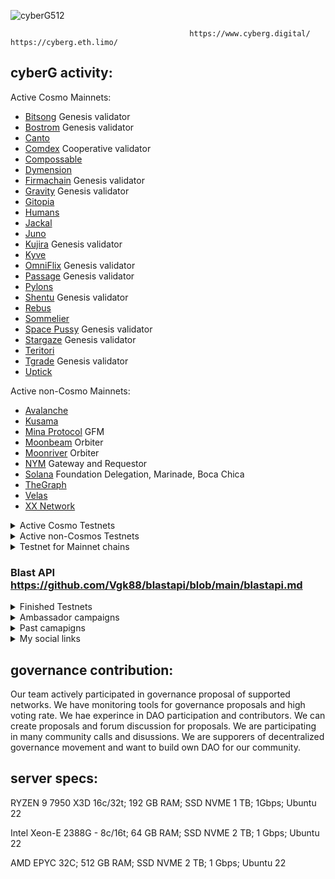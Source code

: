 ![cyberG512](https://user-images.githubusercontent.com/38581319/162858452-c6127040-eab3-4dee-96c6-8ead3cd4636d.png)

                                            https://www.cyberg.digital/ https://cyberg.eth.limo/

## cyberG activity:

Active Cosmo Mainnets: <br />

- [Bitsong](https://www.mintscan.io/bitsong/validators/bitsongvaloper1mx3gct8chrssamkdfw8fkrdl93knllryalmxpm) Genesis validator
- [Bostrom](https://cyb.ai/network/bostrom/hero/bostromvaloper1en69twaxmv7xupy8lq7y539dpecx7yz8s43ceg) Genesis validator
- [Canto](https://atomscan.com/canto/validators/cantovaloper1yckfh3najzqhvzzrf4qj2ddkr9h4zav048hjwx)
- [Comdex](https://www.mintscan.io/comdex/validators/comdexvaloper1963hcznh439kspqmjj5hv5h4nk2kphvats5ujk) Cooperative validator
- [Compossable](https://explorer.stavr.tech/composable-mainnet/staking/centaurivaloper1uhwhk3ug9ug6stxkua7m7khag5vvg60gwr75yt)
- [Dymension](https://dymension.explorers.guru/validator/dymvaloper1lsjs7pwll7pqm40namkyx3e5qdwg0v0swrshud)
- [Firmachain](https://explorer.firmachain.dev/validators/firmavaloper1rsnaurdhf8d93ugxpfr0xqjfhhj3rfyyu69qtw) Genesis validator
- [Gravity](https://www.mintscan.io/gravity-bridge/validators/gravityvaloper1yeujyxulrf82age8c9q6mfqy0ueh0pjxa7hd20) Genesis validator
- [Gitopia](https://ping.pub/gitopia/staking/gitopiavaloper1fruvmyjvdq4399zq7dg2hn3ymdmrckakapeppc)
- [Humans](https://humans.explorers.guru/validator/humanvaloper1wcns48jcn0enlupatp2gxfyl342cm8w26frp66)
- [Jackal](https://explorer.stavr.tech/Jackal/staking/jklvaloper1r5hzfdwzej0fazngsx84dqt094vt9wqu2s2ert)
- [Juno](https://www.mintscan.io/juno/validators/junovaloper1353ewfc0v7pnn3xre6v9lraghxrhenswmsjhv0)
- [Kujira](https://blue.kujira.app/stake/kujiravaloper1tharcgrfu6j0dcwpe5y6ez3s904rhq2kmccm4k) Genesis validator
- [Kyve](https://www.mintscan.io/kyve/validators/kyvevaloper1fxh88ayzp4zghxcdh8la0kxwhx0v9w4e7nj60c)
- [OmniFlix](https://www.mintscan.io/omniflix/validators/omniflixvaloper1dfjx8w65h359vy55dvm383ks2xevsne9crkh32) Genesis validator
- [Passage](https://www.mintscan.io/passage/validators/pasgvaloper1w6mqsvguml3k4j0vry9jl8ur9qanhhr0g7qrvs) Genesis validator
- [Pylons](https://pylons.explorers.guru/validator/pylovaloper1u29z4l8ugjdwp2pm8luwntksh0p9n7dvq8zxs3)
- [Shentu](https://www.mintscan.io/shentu/validators/shentuvaloper1yq8a2ksa7dz8wd8wlks3k8nqdmht76xdkmqzxv) Genesis validator
- [Rebus](https://rebus.explorers.guru/validator/rebusvaloper14dv684ed57cgehl5apcl56n2mqsypr7vqrmpvx)
- [Sommelier](https://www.mintscan.io/sommelier/validators/sommvaloper1x52lteqqkspn5fshujd6duqrw773jqzl2hu8et)
- [Space Pussy](https://cyb.ai/network/bostrom/hero/pussyvaloper17zdyl3gfssc3vzzyxptnr0xl8z0pnte92zy8vy) Genesis validator
- [Stargaze](https://www.mintscan.io/stargaze/validators/starsvaloper1dtk6748uhvmhvakhleclrwprp27pe89vhhw44p) Genesis validator
- [Teritori](https://www.mintscan.io/teritori/validators/torivaloper1z95myrxyf94qnnlu5hzz8km69yx95s8w08267g)
- [Tgrade](https://tgrade.provable.dev/tgrade/staking/tgrade1daujfmddygyty3pjsnr9xhz3vxymh6u00krlym) Genesis validator
- [Uptick](https://uptick.exploreme.pro/validators/uptickvaloper1uwtmwh09qt2xtvfne6jmjehsedgycxqqyt3xje)


Active non-Cosmo Mainnets: <br />
- [Avalanche](https://avascan.info/staking/validator/NodeID-Jm1k2q2WAkH99w4ZBEgzrmm6Kte39qCWJ)
- [Kusama](https://metaspan.io/kusama/candidate/GAjCmzPYQySBaQ36YmBJxonQacRTBwxrfPP6ihgZMJGTwwy)
- [Mina Protocol](https://minaexplorer.com/wallet/B62qrgnUUduZy2z7zT8qCV8ngTJfSS1rK3Wh22SHUmrse3Tfqvrhx8q) GFM
- [Moonbeam](https://moonbeam.subscan.io/account/0x6b454e6a5D5DcEF0ce666160883a50BC2a7AdaCA?tab=orbiter_reward) Orbiter
- [Moonriver](https://moonriver.subscan.io/account/0x292A6460a9C61c5ccDfc79cB2d68Ae54FFb95da5?tab=orbiter_reward) Orbiter
- [NYM](https://explorer.nymtech.net/network-components/gateway/HaLyPQrhBTq75dnGeBUdYWeFVA2BBn39MgkhEt3VTMMM) Gateway and Requestor
- [Solana](https://solanacompass.com/validators/9jJNuZE4EHTrz8xiTzmDGjJnCn5dGmruCyUwG1vgdHZR) Foundation Delegation, Marinade, Boca Chica
- [TheGraph](https://thegraph.com/explorer/profile/0x863e1fc588651c432a1bbb7c8afdf2c3d34921ea?view=Indexing&chain=arbitrum-one)
- [Velas](https://velasity.com/validator/7MYojjTNnFsyEs7Pb5Xv3pKeZxUGk6R1kJoLrtSKkSRy)
- [XX Network](https://dashboard.xx.network/nodes/2C5ngNbgU_r2bUrvzvAGJddGOhNboOt2r5ZSmJ-GezgC)
 
<details>
  <summary>Active Cosmo Testnets</summary>
 
- [0G]()
- [Allora]()
- [Dymension](https://explorer.stavr.tech/dymension-testnet/staking/dymvaloper17s2u6vllw7xwfn2m52935qv3q5k625eucnwjqj) 
- [Hypersign](https://explorer.hypersign.id/hypersign-testnet/staking/hidvaloper1n8aacwgdnk2s534f2hp9wkjfe982scjm4fhfc0)
- [Nesa](https://node.nesa.ai/nodes/A9Ft6LqJqkRdnF7cwo7vcvrL2p56iihPB4SzE67vTRsM)
- [Ojo](https://explorer.stavr.tech/ojo-devnet/staking/ojovaloper15dwaawdusyxuac2ta2h658hz566c452rpk2dsa)
- [Side](https://explorer.side.exchange/testnet/staking/sidevaloper1xlk5h47u9e5jdr528jf56c0a34wechaq5qfz9q)
- [Story]()


</details>


<details>
  <summary>Active non-Cosmos Testnets</summary>
  
- [Dillt](https://andes.dill.xyz/validators?pubkey=0xb32bd5e301b89cd5b5cea4ad424357c137d0d99835c2a8674bd8f53be38587bb5627912b8e11e13946e772c449ba7060)
- [Elixir]()
- [Nosana]()
- [Movement]()
- [Parastate]()
- [Red Belly]()
- [Solana](https://www.validators.app/validators/testnet/28LgQ7MeEZVgNJfYRc6UnoAz2SnSjKbyCKM6sntCRotb?locale=en&order=score&refresh=)





  </details>
  
  <details>
  <summary>Testnet for Mainnet chains</summary>
  
- [Avalanche](https://testnet.avascan.info/staking/validator/NodeID-FrTsGF9amKZvwcRdwY5mpmMKH4nrkDp7R) 
- [Comdex](https://meteor-explorer.comdex.one/comdex-testnet/staking/comdexvaloper1ha5regczwexcgcnkv30rd5tadffe6recs0w5cl)
- [Juno](https://testnet.mintscan.io/juno-testnet/validators/junovaloper1j225xp7w6336e2az256ty9cszlun9ze4ctmqqd)  
- [Kyve]()
- [Omniflix](https://ping-pub-explorer.omniflix.io/omniflix-testnet-flixnet-4/staking/omniflixvaloper10v849tlwk53ea8avxn4ulh8awee9swjmuklwdh)
- [Teritori](https://explorer.ericet.xyz/teritori/staking/torivaloper1jje55u2pxmxe5d6rckaj0jszal39ckscdrc6yd)
- [Tgrade]()
- [Uptick](https://explorer.testnet.uptick.network/uptick-network-testnet/staking/uptickvaloper1uwtmwh09qt2xtvfne6jmjehsedgycxqqyt3xje)

  </details>

### Blast API https://github.com/Vgk88/blastapi/blob/main/blastapi.md

  <details>
  <summary>Finished Testnets</summary> 
    
- [Algorand]() Relayer Programm paticipant 
- [Akash]()
- [Aleo]()
- [Althea](https://www.skynetexplorers.com/althea/staking/altheavaloper1e8fvgd3pwcuxlr7r5wy0cuu38dnavxnf3se6qq
- [Anone](https://test-anone.zenscan.io/validator.php?addr=onevaloper1qvexpwgsav54wykncd03ky4k34h5qxv73pu2a3)
- [Androma](https://explorer.stavr.tech/andromedad-testnet/staking/andrvaloper13y3gwu0pnlflx9u2qmeyh2ckmyf9yqrxs0ut6x)
- [Andromeda](https://explorer.stavr.tech/andromeda/staking/andrvaloper1gyuky8x5cy7sz99hlhj3lystra97hwag2qxtxd)
- [Aptos](https://explorer.devnet.aptos.dev/account/0xd8f711edb40b96cc8c27c0997640b4727e9cdaa408cbfc916413a2315bc9e3ef) AIT-2 ,AIT-3
- [Arable]()
- [Archway]()
- [Asset Mantle](https://www.mintscan.io/asset-mantle/validators/mantlevaloper1munf9mvdu9zxh2zma8cvg6frse4kffafvlyzue) Genesis validator
- [Althea]()
- [Aura](https://testnet.owlstake.com/Aura-Network/staking/auravaloper1gnf4sxs2qnycrxxyd6gqk9wqa3xjf6h3efl7rz)
- [Avail]()
- [Blast API](https://blastapi.io/explorer/0x0ee85c30ff1797d9f041261b88c4a58d6d68fbbf/4)
- [BlockPi](http://testnet.explorer.blockpi.io/hypernode/0x626b57e2445e1e3cf13333349a9270f8203b901c?page=4&perPage=20)
- [Blockstack]()
- [Bitcountry]()
- [BlockX](https://ping.blockxnet.com/blockx-testnet/staking/blockxvaloper14m0tkkquzufuqzdpvzm79xta9uqyu4zxxtsux3)
- [C4E](https://mainnet.manticore.team/chain4energy/staking/c4evaloper1mvw0rmngtp9r7598m9lms48j6wyucke8m2wa68)
- [Cardchain](https://explorer.stavr.tech/cardchain/staking/ccvaloper1wlmkgs6mckzphx42pxm8xaxwd9q997y2r5lrdl)
- [Cascadia](https://testnet.cascadia.explorers.guru/validator/cascadiavaloper1qyxf9zze9ppvrzl85957ahf40wyk9pl4ylz56y)
- [Celestia](https://celestia.explorers.guru/validator/celestiavaloper1gjjqu6ykrfww43uqrv290zmr9j3t9rfnhdcffl)
- [Cere]()
- [Concordium]()
- [Chronic]()
- [Clan](https://testnet.explorer.testnet.run/Clan%20Network/staking/clanvaloper1c9t2xur4sx7z5kerp8l8a978dl68fmdxrqegqc)
- [Cosmic Horizon](https://coho.explorers.guru/validator/cohovaloper1ehfyz63cljfdvscreanfrxc4x5yu5v0u7py64j)
- [Connext]()
- [Craft](https://test-craft.zenscan.io/validator.php?addr=craftvaloper1p79gj0hcg7wp74df8xaf969tr37gt0t9jtycxy)
- [Crescent]()
- [Cryptocom]()
- [Decentr]()
- [Defund](https://defund.explorers.guru/validator/defundvaloper1v0d46jupe9qehc7kpp8nv8hs4vwyujgctau8vz)
- [Deweb](https://explore.deweb.services/deweb/staking/dewebvaloper1vu9rvsu32zetvunve5l9qlx2gvrfg7fl2jkrsr)
- [Dwallet]()
- [Empower](https://empower.explorers.guru/validator/empowervaloper1amptmm5tx36pe3txndavm2au0murreauh04kpz)
- [Evmos]()
- [Filecoin]()
- [Fleek]()
- [Frontier]()
- [Galital]()
- [GenesisL1](https://ping.pub/genesisl1/staking/genesisvaloper1mu4sv02tjnelgmg30vd0nx5yd022ty5y69u5da)
- [GAME]()
- [Gear]()
- [Gitopia](https://explorer.gitopia.com/validators/gitopiavaloper1fruvmyjvdq4399zq7dg2hn3ymdmrckakapeppc)
- [Gitshock]()
- [Haqq](https://haqq.explorers.guru/validator/haqqvaloper1rswq8qe22qcr28hhstpyc3j5anfk0g2yp20w5x)
- [Hopr]()
- [Humanode]()
- [IDEP](https://atomscan.com/idep/validators/idepvaloper1e6834a9qfzpp5l6n57wjsfqx5sl3m8a6a4saj6)
- [Initia](https://scan.testnet.initia.xyz/initiation-1/validators/initvaloper14wa479q4v80nsq2deyq625myszhrhggqw6jrmx)
- [IRIS]()
- [Iron Fish]()
- [Joystream]()
- [Quicksilver](https://quicksilver.explorers.guru/validator/quickvaloper1sgxklkmzdskprcv0xqjml0e789g3z8lu00w66w)
- [Microtick](https://explorer.microtick.zone/validators/microvaloper1z7crvuuks7yk33qwx4nv68nzhwznkmt96ddm5l) Migrated to Polygon
- [Chronic](https://www.skynetexplorers.com/chronic-token/staking/chronicvaloper1x8czjpdy2x9svz0s3u9hdgqxd06ta39y49lnd3) Genesis validator
- [Galaxy](https://explorer.postcapitalist.io/galaxy/staking/galaxyvaloper1f8tm4wspt687qg36c6rrrv8enuwhr5crsuqfjx) halted
- [Humanode]()
- [Holograph]()
- [Casper](https://testnet.cspr.live/validator/010a6b601408889363dc003943c9234e1bcd9ac074da385c45ff2cd4aa2c9283ce)
- [Chainflip]()
- [Obol]()
- [Kira]()
- [Kyve](https://explorer.kyve.network/korellia/staking/kyvevaloper1fxh88ayzp4zghxcdh8la0kxwhx0v9w4e7nj60c)
- [Likecoin]()
- [Lambda](https://explorer.stavr.tech/Lambda/staking/lambvaloper1zj8ynfvv0drhgjukxd0z8w5ge3t66ypqtg6e43)
- [Lava](https://lava.explorers.guru/validator/lava@valoper124qy4zcm8ws09meezeuvrjs9ev4zzld4qsqgcw)
- [Mande](https://texplorer.stavr.tech/mande-chain/staking/mandevaloper13klmmsa5w39szy0fn2gwczd5jef6s9ndzu7ltl)
- [Mantrachain](https://testnet.itrocket.net/mantra/staking/mantravaloper173kxtlr76xqnte4a2asvc78ucx6w9n3j2ef9z0)
- [Mars](https://mars.explorers.guru/validator/marsvaloper1lmxyyq2unwfhquz48s6g0pvezu2ma4rua6vssc)
- [Masa]()
- [Mises](https://explorer.stavr.tech/mises/staking/misesvaloper1jdqtazvd3q35jqgy0radp6x9lsuzqgj456299t)
- [Meme](https://mainnet.manticore.team/meme/staking/memevaloper1g542uxlfqtx5qrcqy95pygn9n99jdtufjahnt2)
- [Moonbeam](https://moonbeam.subscan.io/waiting/0xe2962a1785f655eae3a8cd1f1b38d1d760a300e3)
- [Mun](https://blockexplorer.mun.money/validators/munvaloper15ywjwwtpx0t5jmhnqpvrn6rh02kehahunwvkn0)
- [Namada]()
- [Nibiru](https://explorer.stavr.tech/nibiru/staking/nibivaloper1ykvqd6jkz7c9hdr36eayys7ekkwcey4uu6jm5a)
- [Casper](https://cspr.live/validator/018dc552de3c403dbefe03a9c604e11346d96159ed49f9381a55c2e06c45197d43) Currently inactive
- [Stride](https://www.mintscan.io/stride/validators/stridevaloper136nl6lu4hvaus6l0lypzqq5gkd3dxvu5eaydk2)
- [Quicksilver](https://www.mintscan.io/quicksilver/validators/quickvaloper1sgxklkmzdskprcv0xqjml0e789g3z8lu00w66w)
- [Meter]()
- [Minima]()
- [Mundis]()
- [Muon]()
- [Mythos](https://testnet.explorer.provable.dev/mythos/staking/mythos14ul8vxlfr84uhf65vhgqhjm0e4fcmv4wa5yz95)
- [Near]()
- [Neutron](https://neutron.explorers.guru/validator/neutronvaloper1e5pam4kern2x8s9xr90hdqahdsfnkwrdt3npzk)
- [Nois](https://explorer.stavr.tech/nois/staking/noisvaloper15r3u4crd9vm6as0mhlyrtc4nlrh3q6juqk05me)
- [NUcypher]()
- [Obol]()
- [Ollo](https://testnet.manticore.team/ollo/staking/ollovaloper1pmuuvdjsgret3fwjd6eqrzyrhfq3j59yagzdcz)
- [Okp4](https://explorer.stavr.tech/okp4-testnet/staking/okp4valoper1vr4azc9sjcphjv66z7g5f9p7lct3z88s0ewct8)
- [Paloma](https://paloma.explorers.guru/validator/palomavaloper14kd965w29se5atw0fzmewr99gkjezk8gpvuu2x) 
- [Phala]()
- [Plasm]()
- [PlatON]()
- [Realio](https://explorer.stavr.tech/realio/staking/realiovaloper1hw3hq66urcvxxmlgxkn9cs4ht93m4zh9ky7378)
- [Regen](https://regen.aneka.io/accounts/regen1qvn6ghe68l4g0k7s25rujr6yfpyrm6h3399jvu) Genesis validator
- [Rizon](https://www.mintscan.io/rizon/validators/rizonvaloper1swmud649t386j2csz0gah7ku2zpfu0w7trzr09)
- [Sarcophagus]()
- [Sei](https://sei.explorers.guru/validator/seivaloper184x4k75u2c5aycl7jdd9dk95pzkttszw52a0w8)
- [Sentinel]() genesis validator
- [Shardereum]()
- [Source](https://explorer.nodestake.top/source-testnet/staking/sourcevaloper1wrujqmjw9x2kywzyzuupfvr94wh9udujqnw8lw)
- [Spacemesh]()
- [SSVxLido]()
- [StarkNet]()
- [Sui]()
- [Taiko]()
- [Terra]()
- [Terp](https://explorer.stavr.tech/terp-network/staking/terpvaloper1n3e4c8rdhdflrtuse0muapdy4tl7qrmxa8zsae)
- [Swarm]()
- [Wormholes]()
- [Uptick](https://explorer.stavr.tech/uptick/staking/uptickvaloper1uwtmwh09qt2xtvfne6jmjehsedgycxqqyt3xje)
- [Zeigeist]()
- [Zenon]()

</details>

<details>
  <summary>Ambassador campaigns</summary>
  
- [Clipper]()
- [Covalent]()
- [Cyber]()
- [Hacken]()
- [Moonbeam]()
- [Polygon]()
- [TheGraph]()

</details>

<details>
  <summary>Past camapigns</summary>
  
- [dClimate]()
- [FreeTON]()
- [Goldfinch]()
- [Biconomy]()
- [Persistence]()
- [Secret Network]()

</details>

<details>
  <summary>My social links</summary>

- [Y.at](https://y.at/😍❤️😱🙌🍦)
- [Twitter](https://twitter.com/vadyhodler777)
- [3Box](https://3box.io/0x8847ebaaf29a18396e49191602f8d8d141b98aa7)
- [ENS](https://app.ens.domains/name/cyberg.eth)
- [CyberConnect](https://app.cyberconnect.me/address/cyberg.eth)
- [GM](https://gm.xyz/u/cyberg.eth)
- [Reddit](https://www.reddit.com/user/cyberG88)
- [Medium](https://88vgk88.medium.com/)
- [Bitcointalk](https://bitcointalk.org/index.php?action=profile;u=2646989)
- [Instagram](https://www.instagram.com/vadim.k88/)
- [Keybase](https://keybase.io/vgk8888)
- [Telegram](https://t.me/cryptoq11)
- [RSS3](https://cyberg.eth.rss3.bio/)
- [Spaces](https://tryspaces.xyz/cyberg/)
- [Orbis](https://orbis.club/profile/did:3:kjzl6cwe1jw14bjm2y05gw559hig35edxk28i3fywdi3iiv2j601pgzgpu2k58w)
- [DeWork](https://app.dework.xyz/profile/4e2c052f-51d6-43f2-8d5d-6c7669f2246f)
- [Cheers](https://cyberg.eth.cheers.bio/)
- [Light](https://light.so/cyberg.eth)
- [Link3](https://link3.to/cyberg))
- [Lens](https://www.lensfrens.xyz/cyberg.lens)
- [Peepeth](https://peepeth.com/cyberG)
- [Buidl](https://buildspace.so/@cyberg)
- [Bfrens](https://bfre.nz/u/cyberg)
</details>

## governance contribution:

Our team actively participated in governance proposal of supported networks. We have monitoring tools for governance proposals and high voting rate.
We hae experince in DAO participation and contributors. We can create proposals and forum discussion for proposals.
We are participating in many community calls and disussions. We are supporers of decentralized governance movement and want to build own DAO for our community.


## server specs:

RYZEN 9 7950 X3D 16c/32t; 192 GB RAM; SSD NVME 1 TB; 1Gbps; Ubuntu 22

Intel Xeon-E 2388G - 8c/16t; 64 GB RAM; SSD NVME 2 TB; 1 Gbps; Ubuntu 22

AMD EPYC 32C; 512 GB RAM; SSD NVME 2 TB; 1 Gbps; Ubuntu 22
